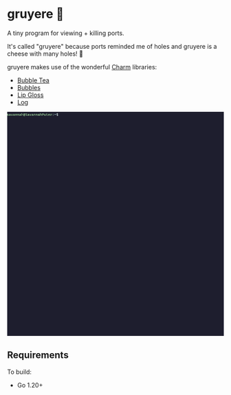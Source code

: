# gruyere 🧀
A tiny program for viewing + killing ports. 

It's called "gruyere" because ports reminded me of holes and gruyere is a cheese with many holes! 🧀

gruyere makes use of the wonderful [Charm](https://github.com/charmbracelet) libraries:
- [Bubble Tea](https://github.com/charmbracelet/bubbletea)
- [Bubbles](https://github.com/charmbracelet/bubbles)
- [Lip Gloss](https://github.com/charmbracelet/lipgloss)
- [Log](https://github.com/charmbracelet/log)


![](gruyere.gif)


## Requirements
To build:
- Go 1.20+
